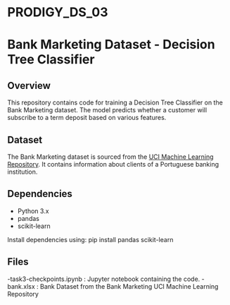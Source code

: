 # PRODIGY_DS_03
# Bank Marketing Dataset - Decision Tree Classifier

## Overview
This repository contains code for training a Decision Tree Classifier on the Bank Marketing dataset. The model predicts whether a customer will subscribe to a term deposit based on various features.

## Dataset
The Bank Marketing dataset is sourced from the [UCI Machine Learning Repository](https://archive.ics.uci.edu/ml/machine-learning-databases/00222/bank-additional.zip). It contains information about clients of a Portuguese banking institution.

## Dependencies
- Python 3.x
- pandas
- scikit-learn

Install dependencies using:
pip install pandas scikit-learn

## Files
  -task3-checkpoints.ipynb : Jupyter notebook containing the code.
  -bank.xlsx : Bank Dataset from the Bank Marketing UCI Machine Learning Repository
